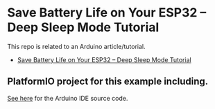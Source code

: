# Save Battery Life on Your ESP32 – Deep Sleep Mode Tutorial

This repo is related to an Arduino article/tutorial.

* [Save Battery Life on Your ESP32 – Deep Sleep Mode Tutorial](https://bj-dehaan-solutions.com.au/articles/arduino-esp32-iot/save-battery-life-on-your-esp32%E2%80%93deep-sleep-mode-tutorial)

## PlatformIO project for this example including. 

[See here](https://github.com/Ben-BJD/ArdunioIDE_Save_Battery_Life_on_Your_ESP32_Deep_Sleep) for the Arduino IDE source code.
